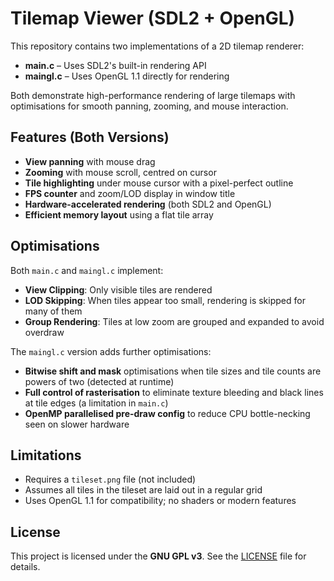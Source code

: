 # Tilemap Viewer (SDL2 + OpenGL)

This repository contains two implementations of a 2D tilemap renderer:

- **main.c** – Uses SDL2's built-in rendering API
- **maingl.c** – Uses OpenGL 1.1 directly for rendering

Both demonstrate high-performance rendering of large tilemaps with optimisations for smooth panning, zooming, and mouse interaction.

## Features (Both Versions)

- **View panning** with mouse drag
- **Zooming** with mouse scroll, centred on cursor
- **Tile highlighting** under mouse cursor with a pixel-perfect outline
- **FPS counter** and zoom/LOD display in window title
- **Hardware-accelerated rendering** (both SDL2 and OpenGL)
- **Efficient memory layout** using a flat tile array

## Optimisations

Both `main.c` and `maingl.c` implement:

- **View Clipping**: Only visible tiles are rendered
- **LOD Skipping**: When tiles appear too small, rendering is skipped for many of them
- **Group Rendering**: Tiles at low zoom are grouped and expanded to avoid overdraw

The `maingl.c` version adds further optimisations:

- **Bitwise shift and mask** optimisations when tile sizes and tile counts are powers of two (detected at runtime)
- **Full control of rasterisation** to eliminate texture bleeding and black lines at tile edges (a limitation in `main.c`)
- **OpenMP parallelised pre-draw config** to reduce CPU bottle-necking seen on slower hardware

## Limitations

- Requires a `tileset.png` file (not included)
- Assumes all tiles in the tileset are laid out in a regular grid
- Uses OpenGL 1.1 for compatibility; no shaders or modern features

## License

This project is licensed under the **GNU GPL v3**. See the [LICENSE](./LICENSE) file for details.
